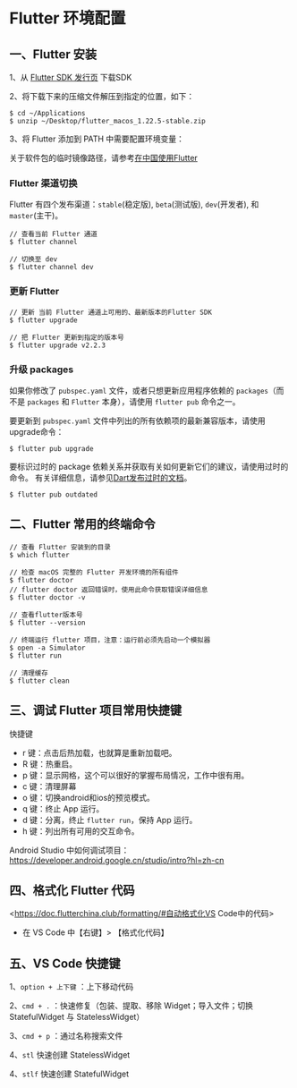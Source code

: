 # Flutter 环境配置

## 一、Flutter 安装

1、从 [Flutter SDK 发行页](https://flutter.io/sdk-archive/#macos) 下载SDK

2、将下载下来的压缩文件解压到指定的位置，如下：

```
$ cd ~/Applications
$ unzip ~/Desktop/flutter_macos_1.22.5-stable.zip
```

3、将 Flutter 添加到 PATH 中需要配置环境变量：

关于软件包的临时镜像路径，请参考[在中国使用Flutter](https://flutter.dev/community/china)

### Flutter 渠道切换

Flutter 有四个发布渠道：`stable`(稳定版), `beta`(测试版), `dev`(开发者), 和 `master`(主干)。

```
// 查看当前 Flutter 通道
$ flutter channel

// 切换至 dev 
$ flutter channel dev
```

### 更新 Flutter

```
// 更新 当前 Flutter 通道上可用的、最新版本的Flutter SDK
$ flutter upgrade 

// 把 Flutter 更新到指定的版本号
$ flutter upgrade v2.2.3
```

### 升级 packages

如果你修改了 `pubspec.yaml` 文件，或者只想更新应用程序依赖的 `packages`（而不是 `packages` 和 `Flutter` 本身），请使用 `flutter pub` 命令之一。

要更新到 `pubspec.yaml` 文件中列出的所有依赖项的最新兼容版本，请使用upgrade命令：

```
$ flutter pub upgrade
```

要标识过时的 package 依赖关系并获取有关如何更新它们的建议，请使用过时的命令。 有关详细信息，请参见[Dart发布过时的文档](https://dart.dev/tools/pub/cmd/pub-outdated)。

```
$ flutter pub outdated
```

## 二、Flutter 常用的终端命令

```
// 查看 Flutter 安装到的目录
$ which flutter

// 检查 macOS 完整的 Flutter 开发环境的所有组件
$ flutter doctor
// flutter doctor 返回错误时，使用此命令获取错误详细信息 
$ flutter doctor -v

// 查看flutter版本号
$ flutter --version

// 终端运行 flutter 项目，注意：运行前必须先启动一个模拟器
$ open -a Simulator
$ flutter run

// 清理缓存
$ flutter clean
```

## 三、调试 Flutter 项目常用快捷键

快捷键
* r 键：点击后热加载，也就算是重新加载吧。
* R 键：热重启。
* p 键：显示网格，这个可以很好的掌握布局情况，工作中很有用。
* c 键：清理屏幕
* o 键：切换android和ios的预览模式。
* q 键：终止 App 运行。
* d 键：分离，终止 `flutter run`，保持 App 运行。
* h 键：列出所有可用的交互命令。

 Android Studio 中如何调试项目：<https://developer.android.google.cn/studio/intro?hl=zh-cn>


## 四、格式化 Flutter 代码

<https://doc.flutterchina.club/formatting/#自动格式化VS Code中的代码>

* 在 VS Code 中【右键】> 【格式化代码】


## 五、VS Code 快捷键

1、`option + 上下键` ：上下移动代码

2、`cmd + .` ：快速修复（包装、提取、移除 Widget；导入文件；切换 StatefulWidget 与 StatelessWidget）

3、`cmd + p` ：通过名称搜索文件

4、`stl` 快速创建 StatelessWidget

4、`stlf` 快速创建 StatefulWidget
